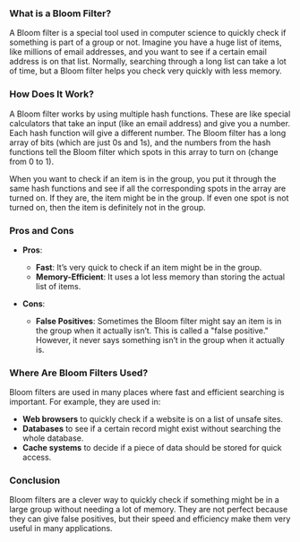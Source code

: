 ### What is a Bloom Filter?

A Bloom filter is a special tool used in computer science to quickly check if something is part of a group or not. Imagine you have a huge list of items, like millions of email addresses, and you want to see if a certain email address is on that list. Normally, searching through a long list can take a lot of time, but a Bloom filter helps you check very quickly with less memory.

### How Does It Work?

A Bloom filter works by using multiple hash functions. These are like special calculators that take an input (like an email address) and give you a number. Each hash function will give a different number. The Bloom filter has a long array of bits (which are just 0s and 1s), and the numbers from the hash functions tell the Bloom filter which spots in this array to turn on (change from 0 to 1).

When you want to check if an item is in the group, you put it through the same hash functions and see if all the corresponding spots in the array are turned on. If they are, the item might be in the group. If even one spot is not turned on, then the item is definitely not in the group.

### Pros and Cons

- **Pros**:
  - **Fast**: It’s very quick to check if an item might be in the group.
  - **Memory-Efficient**: It uses a lot less memory than storing the actual list of items.

- **Cons**:
  - **False Positives**: Sometimes the Bloom filter might say an item is in the group when it actually isn’t. This is called a "false positive." However, it never says something isn’t in the group when it actually is.

### Where Are Bloom Filters Used?

Bloom filters are used in many places where fast and efficient searching is important. For example, they are used in:
- **Web browsers** to quickly check if a website is on a list of unsafe sites.
- **Databases** to see if a certain record might exist without searching the whole database.
- **Cache systems** to decide if a piece of data should be stored for quick access.

### Conclusion

Bloom filters are a clever way to quickly check if something might be in a large group without needing a lot of memory. They are not perfect because they can give false positives, but their speed and efficiency make them very useful in many applications.
